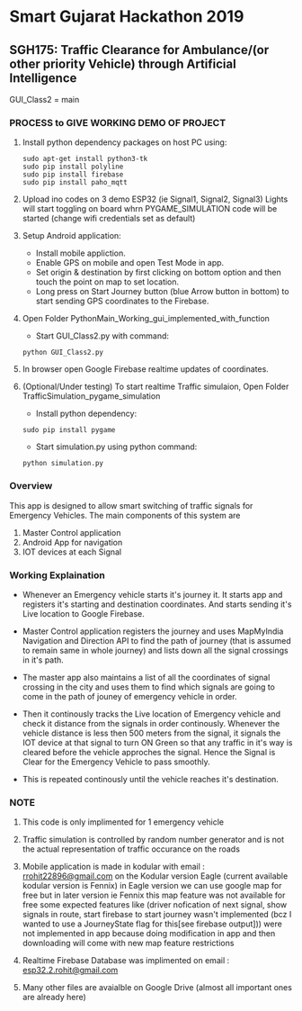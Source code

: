 # Smart Gujarat Hackathon 2019
## SGH175: Traffic Clearance for Ambulance/(or other priority Vehicle) through Artificial Intelligence


GUI_Class2 = main


### PROCESS to GIVE WORKING DEMO OF PROJECT

1.  Install python dependency packages on host PC using:
     ```
     sudo apt-get install python3-tk
     sudo pip install polyline
     sudo pip install firebase
     sudo pip install paho_mqtt
     ```

2.  Upload ino codes on 3 demo ESP32  (ie  Signal1, Signal2,  Signal3)
    Lights will start toggling on board whrn PYGAME_SIMULATION code will be started (change wifi credentials set as default)

3.  Setup Android application:
    - Install mobile appliction.
    - Enable GPS on mobile and open Test Mode in app.
    - Set origin & destination by first clicking on bottom option and then touch the point on map to set location.
    - Long press on Start Journey button (blue Arrow button in bottom) to start sending GPS coordinates to the Firebase.
4.  Open Folder PythonMain_Working_gui_implemented_with_function
    - Start GUI_Class2.py with command:
    ```
    python GUI_Class2.py
    ```

5.  In browser open Google Firebase realtime updates of coordinates.

6.  (Optional/Under testing) To start realtime Traffic simulaion, Open Folder TrafficSimulation_pygame_simulation
    - Install python dependency:
    ```
    sudo pip install pygame
    ```
    - Start simulation.py using python command:
    ```
    python simulation.py
    ```

### Overview

This app is designed to allow smart switching of traffic signals for Emergency Vehicles. The main components of this system are 
1. Master Control application
2. Android App for navigation
3. IOT devices at each Signal 

### Working Explaination

- Whenever an Emergency vehicle starts it's journey it. It starts app and registers it's starting and destination coordinates. And starts sending it's Live location to Google Firebase.

- Master Control application registers the journey and uses MapMyIndia Navigation and Direction API to find the path of journey (that is assumed to remain same in whole journey) and lists down all the signal crossings in it's path.

- The master app also maintains a list of all the coordinates of signal crossing in the city and uses them to find which signals are going to come in the path of jouney of emergency vehicle in order.

- Then it continously tracks the Live location of Emergency vehicle and check it distance from the signals in order continously. Whenever the vehicle distance is less then 500 meters from the signal, it signals the IOT device at that signal to turn ON Green so that any traffic in it's way is cleared before the vehicle approches the signal. Hence the Signal is Clear for the Emergency Vehicle to pass smoothly.

- This is repeated continously until the vehicle reaches it's destination.


### NOTE

1.  This code is only implimented for 1 emergency vehicle

2.  Traffic simulation is controlled by random number generator and is not the actual representation of traffic occurance on the roads

3.  Mobile application is made in kodular with email : rrohit22896@gmail.com on the Kodular version Eagle (current available kodular version is Fennix)
    in Eagle version we can use google map for free but in later version ie Fennix this map feature was not available for free some expected features like
    (driver nofication of next signal, show signals in route, start firebase to start journey wasn't implemented (bcz I wanted to use a JourneyState flag for this[see firebase output])) were not implemented in app because doing modification in app and then downloading will come with new map feature restrictions 

5.  Realtime Firebase Database was implimented on email : esp32.2.rohit@gmail.com

6.  Many other files are avaialble on Google Drive (almost all important ones are already here)
